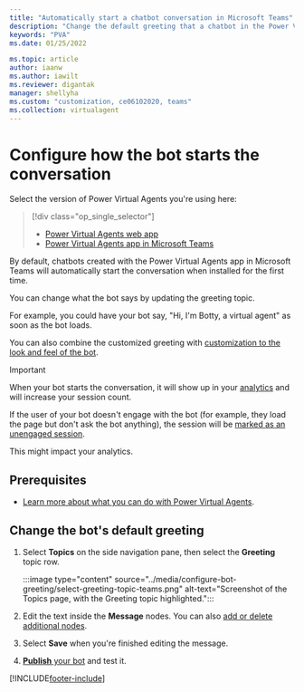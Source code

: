 ```yaml
---
title: "Automatically start a chatbot conversation in Microsoft Teams"
description: "Change the default greeting that a chatbot in the Power Virtual Agents app in Microsoft Teams uses."
keywords: "PVA"
ms.date: 01/25/2022

ms.topic: article
author: iaanw
ms.author: iawilt
ms.reviewer: digantak
manager: shellyha
ms.custom: "customization, ce06102020, teams"
ms.collection: virtualagent
---
```


# Configure how the bot starts the conversation

Select the version of Power Virtual Agents you're using here:

> [!div class="op_single_selector"]
>
> - [Power Virtual Agents web app](../configure-bot-greeting.md)
> - [Power Virtual Agents app in Microsoft Teams](configure-bot-greeting-teams.md)

By default, chatbots created with the Power Virtual Agents app in Microsoft Teams will automatically start the conversation when installed for the first time.

You can change what the bot says by updating the greeting topic.

For example, you could have your bot say, "Hi, I'm Botty, a virtual agent" as soon as the bot loads.

You can also combine the customized greeting with [customization to the look and feel of the bot](customize-default-canvas-teams.md).

> [!IMPORTANT]
> When your bot starts the conversation, it will show up in your [analytics](analytics-overview-teams.md) and will increase your session count.
>
> If the user of your bot doesn't engage with the bot (for example, they load the page but don't ask the bot anything), the session will be [marked as an unengaged session](analytics-summary-teams.md#engagement-over-time-chart).
>
> This might impact your analytics.

## Prerequisites

- [Learn more about what you can do with Power Virtual Agents](fundamentals-what-is-power-virtual-agents-teams.md).

## Change the bot's default greeting

1. Select **Topics** on the side navigation pane, then select the **Greeting** topic row.

    :::image type="content" source="../media/configure-bot-greeting/select-greeting-topic-teams.png" alt-text="Screenshot of the Topics page, with the Greeting topic highlighted.":::

1. Edit the text inside the **Message** nodes. You can also [add or delete additional nodes](authoring-create-edit-topics-teams.md#insert-nodes).

1. Select **Save** when you're finished editing the message.

1. [**Publish** your bot](publication-add-bot-to-microsoft-teams-teams.md) and test it.

[!INCLUDE[footer-include](../includes/footer-banner.md)]
